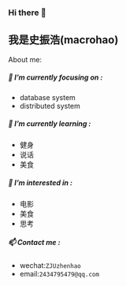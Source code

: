 ### Hi there 👋

## 我是史振浩(macrohao)

About me:

##### 🔭 I’m currently focusing on :

* database system
* distributed system

##### 🌱 I’m currently learning :

- 健身
- 说话
- 美食

##### 🤔 I’m interested in :

* 电影
* 美食
* 思考

##### 📫 Contact me :

* wechat:```ZJUzhenhao```
* email:```2434795479@qq.com```
